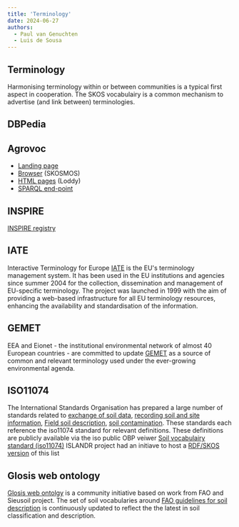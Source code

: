 ```yaml
---
title: 'Terminology'
date: 2024-06-27
authors:
  - Paul van Genuchten
  - Luis de Sousa
---
```


## Terminology

Harmonising terminology within or between communities is a typical first aspect in cooperation. The SKOS vocabulairy is a common mechanism to advertise (and link between) terminologies.  

## DBPedia


## Agrovoc
- [Landing page](https://www.fao.org/agrovoc/)
- [Browser](https://agrovoc.fao.org/browse/agrovoc/en/) (SKOSMOS)
- [HTML pages](https://aims.fao.org/aos/agrovoc.html) (Loddy)
- [SPARQL end-point](https://agrovoc.fao.org/sparql)

## INSPIRE

[INSPIRE registry](https://inspire.ec.europa.eu/registry)

## IATE

Interactive Terminology for Europe [IATE](https://iate.europa.eu/home) is the EU's terminology management system. It has been used in the EU institutions and agencies since summer 2004 for the collection, dissemination and management of EU-specific terminology. The project was launched in 1999 with the aim of providing a web-based infrastructure for all EU terminology resources, enhancing the availability and standardisation of the information.

## GEMET

EEA and Eionet - the institutional environmental network of almost 40 European countries - are committed to update [GEMET](https://www.eionet.europa.eu/gemet/en/about/) as a source of common and relevant terminology used under the ever-growing environmental agenda.

## ISO11074

The International Standards Organisation has prepared a large number of standards related to [exchange of soil data](https://www.iso.org/obp/ui#iso:std:iso:28258:ed-1:v1:en), [recording soil and site information](https://www.iso.org/obp/ui#iso:std:iso:15903:ed-1:v1:en), [Field soil description](https://www.iso.org/obp/ui#iso:std:iso:25177:ed-2:v1:en), [soil contamination](https://www.iso.org/obp/ui#iso:std:iso:21365:ed-1:v1:en). These standards each reference the iso11074 standard for relevant definitions. These definitions are publicly available via the iso public OBP veiwer [Soil vocabulairy standard (iso11074)](https://www.iso.org/obp/ui#iso:std:iso:11074:ed-2:v1:en:term:2.1.1) ISLANDR project had an initiave to host a [RDF/SKOS version](https://data.geoscience.earth/ncl/ISO11074) of this list

## Glosis web ontology

[Glosis web ontolgy](https://glosis-ld.github.io/glosis/) is a community initiative based on work from FAO and Sieusoil project. The set of soil vocabularies around [FAO guidelines for soil description](https://github.com/iuss-wrb/wrb) is continuously updated to reflect the the latest in soil classification and description.
